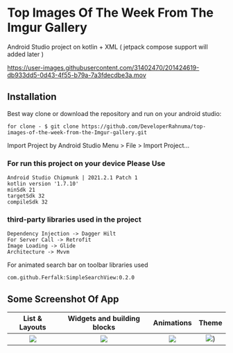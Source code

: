 # Top Images Of The Week From The Imgur Gallery
Android Studio project on kotlin + XML ( jetpack compose support will added later )



https://user-images.githubusercontent.com/31402470/201424619-db933dd5-0d43-4f55-b79a-7a3fdecdbe3a.mov



## Installation
Best way clone or download the repository and run on your android studio:

    for clone - $ git clone https://github.com/DeveloperRahnuma/top-images-of-the-week-from-the-Imgur-gallery.git

Import Project by Android Studio Menu > File > Import Project...

### For run this project on your device Please Use

    Android Studio Chipmunk | 2021.2.1 Patch 1
    kotlin version '1.7.10'
    minSdk 21
    targetSdk 32
    compileSdk 32

### third-party libraries used in the project

    Dependency Injection -> Dagger Hilt
    For Server Call -> Retrofit
    Image Loading -> Glide
    Architecture -> Mvvm

For animated search bar on toolbar libraries used

    com.github.Ferfalk:SimpleSearchView:0.2.0


## Some Screenshot Of App
List & Layouts             |  Widgets and building blocks| Animations | Theme
:-------------------------:|:-------------------------: | :-------------------------: | :-------------------------:
![](https://user-images.githubusercontent.com/31402470/201425388-f0596a7e-6f2b-46bf-ac33-0b1b02896699.png)  |  ![](https://user-images.githubusercontent.com/31402470/201425394-b103f162-1306-430d-9c97-1c0f75e23424.png) | ![](https://user-images.githubusercontent.com/31402470/201425400-59b9123a-50ab-43c2-a6cc-05df30a0efb7.png) | ![](https://user-images.githubusercontent.com/31402470/201425405-d0b4a259-3abb-487a-8444-ba4eef192822.png))





